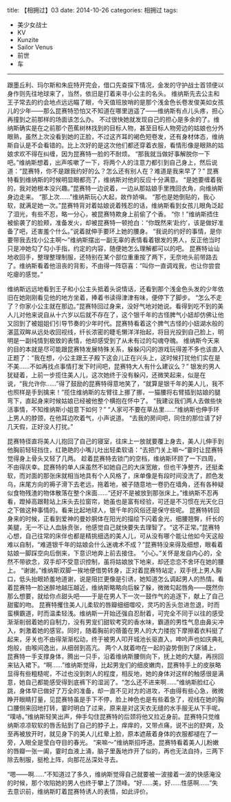 title: 【相拥过】03
date: 2014-10-26
categories: 相拥过
tags:
- 美少女战士
- KV
- Kunzite
- Sailor Venus
- 前世
- 车
---

跟墨丘利、玛尔斯和朱庇特开完会，借口先查探下情况，金发的守护战士首领便以身作则先往地球来了，当然，依旧是打着来寻小公主的名头。<!--more-->
维纳斯先去公主和王子常去的约会地点远远瞄了眼，今天值班放哨的是那个浅金色长卷发俊美如女孩儿的少年——那么昆赛特恐怕又不知道在哪里逍遥了——维纳斯有点儿头疼，担心再撞到之前那样的场面该怎么办。
不过很快她就发现自己的担心是多余的了。维纳斯确实是在之前那个芭蕉树林找到的目标人物，甚至目标人物旁边的姑娘也分外眼熟，虽然上次没看到她的正脸，不过这齐耳的褐色短卷发，还有身材体态，维纳斯自认是不会看错的。比上次好的是这次他们都还穿着衣服，看情形像是眼熟的姑娘求欢不得在纠缠，因为昆赛特一脸的不耐烦。
“那我就当做好事解脱你一下吧。”维纳斯想着，出声咳嗽了一下，将两个人的注意力都引到自己身上，然后说道：“昆赛特，你不是跟我约好的么？怎么还有别人在？难道是我来早了？”
昆赛特看到维纳斯的时候明显眼都亮了，维纳斯对他的反应十分满意。
“是她要缠着我的，我对她根本没兴趣。”昆赛特一边说着，一边从那姑娘手里拽回衣角，向维纳斯身边走来。
“那上次……”维纳斯玩心大起，故作娇嗔。
“那也是她倒贴的，我心软，就满足她一次。”昆赛特背对着姑娘说着残忍的话，维纳斯看到女孩儿眼角泛起了泪光，有些不忍，略一分心，被昆赛特欺身上前偷了个香。
“你！”维纳斯捂住被偷袭了的脸颊，准备发火，却被昆赛特一顿抢白：“你既然来‘赴约’，该是做好准备了吧，还害羞个什么。”说着就伸手要环上她的腰身。
“我说的约好的事情，是你要带我去找小公主啊～”维纳斯摆出一副无辜的表情看着银发的男人，反正他当时只是冲她勾了勾小手指，约定的内容，随便她怎么理解都可以的吧。
昆赛特讪讪地收回手，整理整理制服，还特别在某个部位重重按了两下，无奈地头前带路去了。维纳斯看着他沮丧的背影，不由得一阵窃喜：“叫你一直调戏我，也让你尝尝吃瘪的感觉。”

维纳斯远远地看到王子和小公主头抵着头说情话，还看到那个浅金色头发的少年依旧在她刚刚看见他的地方坐着，捧着书读得津津有味，便停下了脚步。
“怎么不走了？你家小公主就在那边。”昆赛特回过身来，没好气地对她说。看得到吃不到的美人儿对他来说自从十六岁以后就不存在了，这个银千年的古怪脾气小妞却仿佛让他又回到了被姐姐们引导节奏的少年时代。昆赛特看着这个脾气古怪的小妞湖水般的湛蓝双眸从远处收回视线，纤长浓密的睫毛懒洋洋抬起，将目光投到自己脸上，明明是一副纯情到极致的表情，他却感受到了从未有过的勾魂夺魄。
维纳斯今天来的目的本就是尽可能跟昆赛特发展特殊关系，躲躲闪闪的游戏玩得差不多也该直入正题了：“我在想，小公主跟王子殿下这会儿正在兴头上，这时候打扰他们实在是不美……不如再找点事情打发下时间吧，昆赛特大人有什么建议么？”
银发的男人犹疑着，上前一步揽住美人儿，这次她终于没有躲闪，还微笑起来，似是在说，“我允许你……”得了鼓励的昆赛特得意地笑了，“就算是银千年的美人儿，我不也照样是手到擒来！”揽住维纳斯的左臂往上挪了挪，一猫腰将右臂插到姑娘的腿弯下，直起身来时候姑娘已经被他整个横抱在怀中了。
“我建议我们两人去做些快活事情，不知维纳斯小姐意下如何？”
“人家可不要在草丛里……”维纳斯也伸手环上男人的脖颈，在他耳边吹着气，小声说道。
“去我的房间吧，同住的那位请了好几天假，正好没人打扰。”

昆赛特径直将美人儿抱回了自己的寝室，往床上一放就要覆上身去，美人儿伸手到他胸前轻轻挡住，红艳艳的小嘴儿吐出轻柔软语：“去把门关上嘛～”霎时让昆赛特觉得身上骨头又轻了几两。
趁着昆赛特去锁门的空档，维纳斯环顾了一下四周，不由得庆幸。昆赛特的单人床虽然不如她自己的大床宽敞，但也干净整齐，还挺柔软，而对面的那张床就相当地具有个人风格了，床单像是有段时间没洗了，颜色发乌，床尾方向的褥子滑下去老远，拖着地，被子随意地一卷扔在墙角，还有各种疑似食物残渣的物体散落在整个床面……“还好不是被放到那张床上。”维纳斯不忍再看，蹬掉高跟鞋站上床头去拉窗帘，她虽也是富有经验，可还是不习惯在光天化日之下做这种事情的。看来比起地球人，银千年的风俗还是保守些呢。
昆赛特转回身来的时候，正看到爱神的曼妙胴体在阳光的描绘下闪着金光，细腰翘臀，纤长的美腿，无一不让人血脉贲张，他感觉自己就快要失去理智了。“这不正常。”昆赛特心想，自己往常的床伴也都是精挑细选的美人儿，可从没有哪个能让他如今天这般难以自制，“难道银千年的姑娘会什么迷魂术不成？”昆赛特没来得及细想，眼看着姑娘一脚踩空向后倒来，下意识地奔上前去接住。
“小心。”关怀是发自内心的，全然不带欲念，双手却不受意识控制，虽将姑娘放下地来，却还恋恋不舍环在她的腰上。
“谢谢。”维纳斯双脚一挨地便借势转身，正对着昆赛特站定，双手抚上男人胸口，低头抬眼娇羞地道谢，说是阻拦更像是引诱，她知道怎么调起男人的热情。看着昆赛特一脸迷醉地越压越近，维纳斯略略向后躲了躲，微微勾起唇角——既然你那么想要，就给你点甜头吧——于是在男人下一次一鼓作气的追逐下，献上了自己甜蜜的吻。
昆赛特攫住美人儿柔软的唇瓣细细噬咬，灵巧的舌头忽进忽退，时而蛮横霸道，时而温柔轻浅。维纳斯一开始还强自忍耐着，可完全不同于以往的感受渐渐削弱着她的自制力，没有男宠们甜软考究的香水味，霸道的男性气息由鼻尖冲入，刺激着她的感官。同时，随着胸前的蓓蕾在男人的大力搂抱下摩擦着衣料挺了起来，牙关也不由得渐渐松动，终于被男人叩开城池长驱直入，呻吟声也如庆典礼炮般，由喉间逸出，从细弱到高亢。
两个人就着吻在一起的姿势倒到了床铺上，昆赛特一手支撑身体，腾出一只手，沿着维纳斯腰侧向下，抚上她的大腿，再拐回来钻入裙下。“啊……”维纳斯觉得，比起男宠们的细皮嫩肉，昆赛特手上的皮肤略显得有些粗糙呢，不过也没到刺人的程度，相反地，她的身体对这样的触感很是满意，她自己都能感受得到底裤下的湿润了。“怎么还不进来啊……”维纳斯脸红心跳，身体早已做好了万全的准备，却一直不见对方的进攻，不由得有些心急，微微睁开眼睛打量，见昆赛特虽是手下不停，脸上神色也是有些着急了，视线在她的胸口腰侧来回地打转，霎时明白了过来，原来是对这天衣无缝的水手服无从下手呢。
“噗哧。”维纳斯轻笑出声，伸手勾住昆赛特的后颈将他又拉近身前。昆赛特只觉维纳斯凉凉软软的唇舌贴到了自己的脖子上，痒痒的，又带点痛，说不出的舒爽，及至再被放开时，就见身下的美人儿红晕上脸，原本遮蔽着身体的衣服都褪在了一旁，入眼全是莹白夺目的春光。
“来嘛～”维纳斯招呼道。昆赛特看着美人儿粉嫩的唇瓣一张一阖，霎时血液上涌，脑子里轰地炸开了似的，再也无法自持，三两下除去制服，挺枪上阵，向那花丛深处寻去。

“嗯——啊……”不知道过了多久，维纳斯觉得自己就要被一波接着一波的快感淹没的时候，那个攻陷她的男人也终于攀上了顶峰。“好……美，好……性感啊……”失去意识前，维纳斯盯着昆赛特诱人的表情，如此评价。